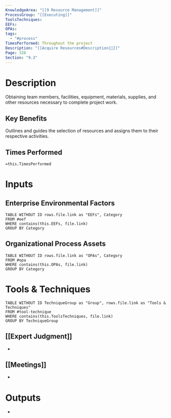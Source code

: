 ```yaml
---
KnowledgeArea: "[[9 Resource Management]]"
ProcessGroup: "[[Executing]]"
ToolsTechniques: 
EEFs: 
OPAs: 
tags:
  - "#process"
TimesPerformed: Throughout the project
Description: "[[Acquire Resources#Description|📝]]"
Page: 328
Section: "9.3"
---
```

# Description
Obtaining team members, facilities, equipment, materials, supplies, and other resources necessary to complete project work.
## Key Benefits
Outlines and guides the selection of resources and assigns them to their respective activities.
## Times Performed
`=this.TimesPerformed`
# Inputs
## Enterprise Environmental Factors
```dataview
TABLE WITHOUT ID rows.file.link as "EEFs", Category
FROM #eef
WHERE contains(this.EEFs, file.link)
GROUP BY Category
```
## Organizational Process Assets
```dataview
TABLE WITHOUT ID rows.file.link as "OPAs", Category
FROM #opa
WHERE contains(this.OPAs, file.link)
GROUP BY Category
```
# Tools & Techniques
```dataview
TABLE WITHOUT ID TechniqueGroup as "Group", rows.file.link as "Tools & Techniques"
FROM #tool-technique
WHERE contains(this.ToolsTechniques, file.link)
GROUP BY TechniqueGroup
```
## [[Expert Judgment]]
- 
## [[Meetings]]
- 
# Outputs
- 